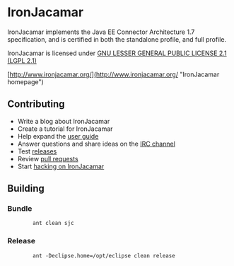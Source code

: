 IronJacamar
===========

IronJacamar implements the Java EE Connector Architecture 1.7 specification,
and is certified in both the standalone profile, and full profile.

IronJacamar is licensed under [GNU LESSER GENERAL PUBLIC LICENSE 2.1 (LGPL 2.1)](http://www.gnu.org/licenses/old-licenses/lgpl-2.1.html "LGPL v2.1")

[http://www.ironjacamar.org/](http://www.ironjacamar.org/ "IronJacamar homepage")

Contributing
------------

* Write a blog about IronJacamar
* Create a tutorial for IronJacamar
* Help expand the [user guide](http://www.ironjacamar.org/doc/userguide/1.2/en-US/html/index.html)
* Answer questions and share ideas on the [IRC channel](http://webchat.freenode.net/?channels=ironjacamar)
* Test [releases](http://www.ironjacamar.org/download.html)
* Review [pull requests](http://github.com/ironjacamar/ironjacamar/pulls)
* Start [hacking on IronJacamar](http://www.ironjacamar.org/doc/developerguide/1.1/en-US/html/ch02.html)

Building
--------

### Bundle

            ant clean sjc

### Release

            ant -Declipse.home=/opt/eclipse clean release
